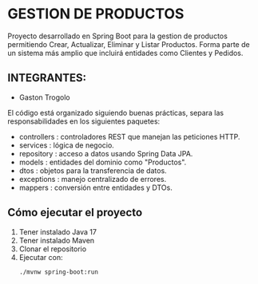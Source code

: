 # GESTION DE PRODUCTOS
Proyecto desarrollado en Spring Boot para la gestion de productos permitiendo Crear, Actualizar, Eliminar y Listar Productos. 
Forma parte de un sistema más amplio que incluirá entidades como Clientes y Pedidos.

## INTEGRANTES: 
- Gaston Trogolo

El código está organizado siguiendo buenas prácticas, separa las responsabilidades en los siguientes paquetes:
 - controllers : controladores REST que manejan las peticiones HTTP.
 - services : lógica de negocio.
 - repository : acceso a datos usando Spring Data JPA.
 - models : entidades del dominio como "Productos".
 - dtos : objetos para la transferencia de datos.
 - exceptions : manejo centralizado de errores.
 - mappers : conversión entre entidades y DTOs.

## Cómo ejecutar el proyecto
1. Tener instalado Java 17
2. Tener instalado Maven
3. Clonar el repositorio
4. Ejecutar con:
   ```bash
   ./mvnw spring-boot:run
